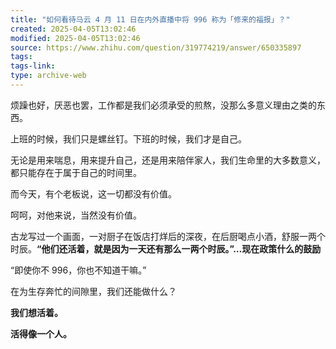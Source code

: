 ```yaml
---
title: "如何看待马云 4 月 11 日在内外直播中将 996 称为「修来的福报」？"
created: 2025-04-05T13:02:46
modified: 2025-04-05T13:02:46
source: https://www.zhihu.com/question/319774219/answer/650335897
tags:
tags-link:
type: archive-web
---
```

烦躁也好，厌恶也罢，工作都是我们必须承受的煎熬，没那么多意义理由之类的东西。

上班的时候，我们只是螺丝钉。下班的时候，我们才是自己。

无论是用来喘息，用来提升自己，还是用来陪伴家人，我们生命里的大多数意义，都只能存在于属于自己的时间里。

而今天，有个老板说，这一切都没有价值。

呵呵，对他来说，当然没有价值。

古龙写过一个画面，一对厨子在饭店打烊后的深夜，在后厨喝点小酒，舒服一两个时辰。**“他们还活着，就是因为一天还有那么一两个时辰。”…现在政策什么的鼓励**

“即使你不 996，你也不知道干嘛。”

在为生存奔忙的间隙里，我们还能做什么？

**我们想活着。**

**活得像一个人。**